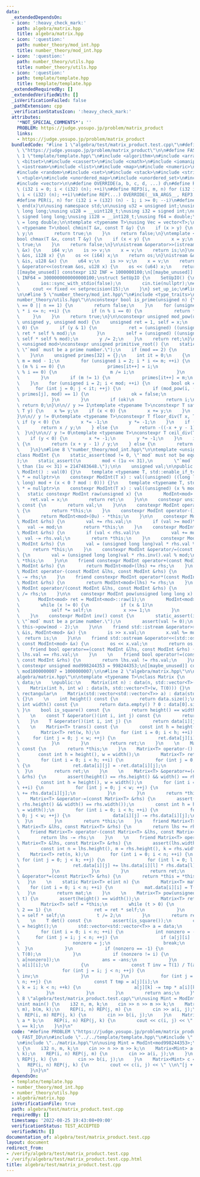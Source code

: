 ```yaml
---
data:
  _extendedDependsOn:
  - icon: ':heavy_check_mark:'
    path: algebra/matrix.hpp
    title: algebra/matrix.hpp
  - icon: ':question:'
    path: number_theory/mod_int.hpp
    title: number_theory/mod_int.hpp
  - icon: ':question:'
    path: number_theory/utils.hpp
    title: number_theory/utils.hpp
  - icon: ':question:'
    path: template/template.hpp
    title: template/template.hpp
  _extendedRequiredBy: []
  _extendedVerifiedWith: []
  _isVerificationFailed: false
  _pathExtension: cpp
  _verificationStatusIcon: ':heavy_check_mark:'
  attributes:
    '*NOT_SPECIAL_COMMENTS*': ''
    PROBLEM: https://judge.yosupo.jp/problem/matrix_product
    links:
    - https://judge.yosupo.jp/problem/matrix_product
  bundledCode: "#line 1 \"algebra/test/matrix_product.test.cpp\"\n#define PROBLEM\
    \ \"https://judge.yosupo.jp/problem/matrix_product\"\n\n#define FAST_IO\n\n#line\
    \ 1 \"template/template.hpp\"\n#include <algorithm>\n#include <array>\n#include\
    \ <bitset>\n#include <cassert>\n#include <cmath>\n#include <iomanip>\n#include\
    \ <iostream>\n#include <list>\n#include <map>\n#include <numeric>\n#include <queue>\n\
    #include <random>\n#include <set>\n#include <stack>\n#include <string>\n#include\
    \ <tuple>\n#include <unordered_map>\n#include <unordered_set>\n#include <utility>\n\
    #include <vector>\n\n#define OVERRIDE(a, b, c, d, ...) d\n#define REP2(i, n) for\
    \ (i32 i = 0; i < (i32) (n); ++i)\n#define REP3(i, m, n) for (i32 i = (i32) (m);\
    \ i < (i32) (n); ++i)\n#define REP(...) OVERRIDE(__VA_ARGS__, REP3, REP2)(__VA_ARGS__)\n\
    #define PER(i, n) for (i32 i = (i32) (n) - 1; i >= 0; --i)\n#define ALL(x) begin(x),\
    \ end(x)\n\nusing namespace std;\n\nusing u32 = unsigned int;\nusing u64 = unsigned\
    \ long long;\nusing u128 = __uint128_t;\nusing i32 = signed int;\nusing i64 =\
    \ signed long long;\nusing i128 = __int128_t;\nusing f64 = double;\nusing f80\
    \ = long double;\n\ntemplate <typename T>\nusing Vec = vector<T>;\n\ntemplate\
    \ <typename T>\nbool chmin(T &x, const T &y) {\n    if (x > y) {\n        x =\
    \ y;\n        return true;\n    }\n    return false;\n}\ntemplate <typename T>\n\
    bool chmax(T &x, const T &y) {\n    if (x < y) {\n        x = y;\n        return\
    \ true;\n    }\n    return false;\n}\n\nistream &operator>>(istream &is, i128\
    \ &x) {\n    i64 v;\n    is >> v;\n    x = v;\n    return is;\n}\nostream &operator<<(ostream\
    \ &os, i128 x) {\n    os << (i64) x;\n    return os;\n}\nistream &operator>>(istream\
    \ &is, u128 &x) {\n    u64 v;\n    is >> v;\n    x = v;\n    return is;\n}\nostream\
    \ &operator<<(ostream &os, u128 x) {\n    os << (u64) x;\n    return os;\n}\n\n\
    [[maybe_unused]] constexpr i32 INF = 1000000100;\n[[maybe_unused]] constexpr i64\
    \ INF64 = 3000000000000000100;\nstruct SetUpIO {\n    SetUpIO() {\n#ifdef FAST_IO\n\
    \        ios::sync_with_stdio(false);\n        cin.tie(nullptr);\n#endif\n   \
    \     cout << fixed << setprecision(15);\n    }\n} set_up_io;\n#line 2 \"number_theory/mod_int.hpp\"\
    \n\n#line 5 \"number_theory/mod_int.hpp\"\n#include <type_traits>\n\n#line 2 \"\
    number_theory/utils.hpp\"\n\nconstexpr bool is_prime(unsigned n) {\n    if (n\
    \ == 0 || n == 1) {\n        return false;\n    }\n    for (unsigned i = 2; i\
    \ * i <= n; ++i) {\n        if (n % i == 0) {\n            return false;\n   \
    \     }\n    }\n    return true;\n}\n\nconstexpr unsigned mod_pow(unsigned x,\
    \ unsigned y, unsigned mod) {\n    unsigned ret = 1, self = x;\n    while (y !=\
    \ 0) {\n        if (y & 1) {\n            ret = (unsigned) ((unsigned long long)\
    \ ret * self % mod);\n        }\n        self = (unsigned) ((unsigned long long)\
    \ self * self % mod);\n        y /= 2;\n    }\n    return ret;\n}\n\ntemplate\
    \ <unsigned mod>\nconstexpr unsigned primitive_root() {\n    static_assert(is_prime(mod),\
    \ \"`mod` must be a prime number.\");\n    if (mod == 2) {\n        return 1;\n\
    \    }\n\n    unsigned primes[32] = {};\n    int it = 0;\n    {\n        unsigned\
    \ m = mod - 1;\n        for (unsigned i = 2; i * i <= m; ++i) {\n            if\
    \ (m % i == 0) {\n                primes[it++] = i;\n                while (m\
    \ % i == 0) {\n                    m /= i;\n                }\n            }\n\
    \        }\n        if (m != 1) {\n            primes[it++] = m;\n        }\n\
    \    }\n    for (unsigned i = 2; i < mod; ++i) {\n        bool ok = true;\n  \
    \      for (int j = 0; j < it; ++j) {\n            if (mod_pow(i, (mod - 1) /\
    \ primes[j], mod) == 1) {\n                ok = false;\n                break;\n\
    \            }\n        }\n        if (ok)\n            return i;\n    }\n   \
    \ return 0;\n}\n\n// y >= 1\ntemplate <typename T>\nconstexpr T safe_mod(T x,\
    \ T y) {\n    x %= y;\n    if (x < 0) {\n        x += y;\n    }\n    return x;\n\
    }\n\n// y != 0\ntemplate <typename T>\nconstexpr T floor_div(T x, T y) {\n   \
    \ if (y < 0) {\n        x *= -1;\n        y *= -1;\n    }\n    if (x >= 0) {\n\
    \        return x / y;\n    } else {\n        return -((-x + y - 1) / y);\n  \
    \  }\n}\n\n// y != 0\ntemplate <typename T>\nconstexpr T ceil_div(T x, T y) {\n\
    \    if (y < 0) {\n        x *= -1;\n        y *= -1;\n    }\n    if (x >= 0)\
    \ {\n        return (x + y - 1) / y;\n    } else {\n        return -(-x / y);\n\
    \    }\n}\n#line 8 \"number_theory/mod_int.hpp\"\n\ntemplate <unsigned mod>\n\
    class ModInt {\n    static_assert(mod != 0, \"`mod` must not be equal to 0.\"\
    );\n    static_assert(\n        mod < (1u << 31),\n        \"`mod` must be less\
    \ than (1u << 31) = 2147483648.\");\n\n    unsigned val;\n\npublic:\n    constexpr\
    \ ModInt() : val(0) {}\n    template <typename T, std::enable_if_t<std::is_signed_v<T>>\
    \ * = nullptr>\n    constexpr ModInt(T x) : val((unsigned) ((long long) x % (long\
    \ long) mod + (x < 0 ? mod : 0))) {}\n    template <typename T, std::enable_if_t<std::is_unsigned_v<T>>\
    \ * = nullptr>\n    constexpr ModInt(T x) : val((unsigned) (x % mod)) {}\n\n \
    \   static constexpr ModInt raw(unsigned x) {\n        ModInt<mod> ret;\n    \
    \    ret.val = x;\n        return ret;\n    }\n\n    constexpr unsigned get_val()\
    \ const {\n        return val;\n    }\n\n    constexpr ModInt operator+() const\
    \ {\n        return *this;\n    }\n    constexpr ModInt operator-() const {\n\
    \        return ModInt<mod>(0u) - *this;\n    }\n\n    constexpr ModInt &operator+=(const\
    \ ModInt &rhs) {\n        val += rhs.val;\n        if (val >= mod)\n         \
    \   val -= mod;\n        return *this;\n    }\n    constexpr ModInt &operator-=(const\
    \ ModInt &rhs) {\n        if (val < rhs.val)\n            val += mod;\n      \
    \  val -= rhs.val;\n        return *this;\n    }\n    constexpr ModInt &operator*=(const\
    \ ModInt &rhs) {\n        val = (unsigned long long)val * rhs.val % mod;\n   \
    \     return *this;\n    }\n    constexpr ModInt &operator/=(const ModInt &rhs)\
    \ {\n        val = (unsigned long long)val * rhs.inv().val % mod;\n        return\
    \ *this;\n    }\n\n    friend constexpr ModInt operator+(const ModInt &lhs, const\
    \ ModInt &rhs) {\n        return ModInt<mod>(lhs) += rhs;\n    }\n    friend constexpr\
    \ ModInt operator-(const ModInt &lhs, const ModInt &rhs) {\n        return ModInt<mod>(lhs)\
    \ -= rhs;\n    }\n    friend constexpr ModInt operator*(const ModInt &lhs, const\
    \ ModInt &rhs) {\n        return ModInt<mod>(lhs) *= rhs;\n    }\n    friend constexpr\
    \ ModInt operator/(const ModInt &lhs, const ModInt &rhs) {\n        return ModInt<mod>(lhs)\
    \ /= rhs;\n    }\n\n    constexpr ModInt pow(unsigned long long x) const {\n \
    \       ModInt<mod> ret = ModInt<mod>::raw(1);\n        ModInt<mod> self = *this;\n\
    \        while (x != 0) {\n            if (x & 1)\n                ret *= self;\n\
    \            self *= self;\n            x >>= 1;\n        }\n        return ret;\n\
    \    }\n    constexpr ModInt inv() const {\n        static_assert(is_prime(mod),\
    \ \"`mod` must be a prime number.\");\n        assert(val != 0);\n        return\
    \ this->pow(mod - 2);\n    }\n\n    friend std::istream &operator>>(std::istream\
    \ &is, ModInt<mod> &x) {\n        is >> x.val;\n        x.val %= mod;\n      \
    \  return is;\n    }\n\n    friend std::ostream &operator<<(std::ostream &os,\
    \ const ModInt<mod> &x) {\n        os << x.val;\n        return os;\n    }\n\n\
    \    friend bool operator==(const ModInt &lhs, const ModInt &rhs) {\n        return\
    \ lhs.val == rhs.val;\n    }\n    \n    friend bool operator!=(const ModInt &lhs,\
    \ const ModInt &rhs) {\n        return lhs.val != rhs.val;\n    }\n};\n\n[[maybe_unused]]\
    \ constexpr unsigned mod998244353 = 998244353;\n[[maybe_unused]] constexpr unsigned\
    \ mod1000000007 = 1000000007;\n\n#line 2 \"algebra/matrix.hpp\"\n\n#line 6 \"\
    algebra/matrix.hpp\"\n\ntemplate <typename T>\nclass Matrix {\n    std::vector<std::vector<T>>\
    \ data;\n    \npublic:\n    Matrix(int n) : data(n, std::vector<T>(n, T(0))) {}\n\
    \    Matrix(int h, int w) : data(h, std::vector<T>(w, T(0))) {}\n    // must be\
    \ rectangular\n    Matrix(std::vector<std::vector<T>> a) : data(std::move(a))\
    \ {}\n    \n    int height() const {\n        return data.size();\n    }\n   \
    \ int width() const {\n        return data.empty() ? 0 : data[0].size();\n   \
    \ }\n    bool is_square() const {\n        return height() == width();\n    }\n\
    \    \n    const T &operator()(int i, int j) const {\n        return data[i][j];\n\
    \    }\n    T &operator()(int i, int j) {\n        return data[i][j];\n    }\n\
    \    \n    Matrix<T> trans() const {\n        const int h = height(), w = width();\n\
    \        Matrix<T> ret(w, h);\n        for (int i = 0; i < h; ++i) {\n       \
    \     for (int j = 0; j < w; ++j) {\n                ret.data[j][i] = data[i][j];\n\
    \            }\n        }\n        return ret;\n    }\n    \n    Matrix<T> operator+()\
    \ const {\n        return *this;\n    }\n    Matrix<T> operator-() const {\n \
    \       const int h = height(), w = width();\n        Matrix<T> ret = *this;\n\
    \        for (int i = 0; i < h; ++i) {\n            for (int j = 0; j < w; ++j)\
    \ {\n                ret.data[i][j] = -ret.data[i][j];\n            }\n      \
    \  }\n        return ret;\n    }\n    \n    Matrix<T> &operator+=(const Matrix<T>\
    \ &rhs) {\n        assert(height() == rhs.height() && width() == rhs.width());\n\
    \        const int h = height(), w = width();\n        for (int i = 0; i < h;\
    \ ++i) {\n            for (int j = 0; j < w; ++j) {\n                data[i][j]\
    \ += rhs.data[i][j];\n            }\n        }\n        return *this;\n    }\n\
    \    Matrix<T> &operator-=(const Matrix<T> &rhs) {\n        assert(height() ==\
    \ rhs.height() && width() == rhs.width());\n        const int h = height(), w\
    \ = width();\n        for (int i = 0; i < h; ++i) {\n            for (int j =\
    \ 0; j < w; ++j) {\n                data[i][j] -= rhs.data[i][j];\n          \
    \  }\n        }\n        return *this;\n    }\n    friend Matrix<T> operator+(const\
    \ Matrix<T> &lhs, const Matrix<T> &rhs) {\n        return lhs += rhs;\n    }\n\
    \    friend Matrix<T> operator-(const Matrix<T> &lhs, const Matrix<T> &rhs) {\n\
    \        return lhs -= rhs;\n    }\n    \n    friend Matrix<T> operator*(const\
    \ Matrix<T> &lhs, const Matrix<T> &rhs) {\n        assert(lhs.width() == rhs.height());\n\
    \        const int n = lhs.height(), m = rhs.height(), k = rhs.width();\n    \
    \    Matrix<T> ret(n, k);\n        for (int i = 0; i < n; ++i) {\n           \
    \ for (int j = 0; j < k; ++j) {\n                for (int l = 0; l < m; ++l) {\n\
    \                    ret.data[i][j] += lhs.data[i][l] * rhs.data[l][j];\n    \
    \            }\n            }\n        }\n        return ret;\n    }\n    Matrix<T>\
    \ &operator*=(const Matrix<T> &rhs) {\n        return *this = *this * rhs;\n \
    \   }\n    \n    static Matrix<T> e(int n) {\n        Matrix<T> mat(n);\n    \
    \    for (int i = 0; i < n; ++i) {\n            mat.data[i][i] = T(1);\n     \
    \   }\n        return mat;\n    }\n    \n    Matrix<T> pow(unsigned long long\
    \ t) {\n        assert(height() == width());\n        Matrix<T> ret = Matrix::e(height());\n\
    \        Matrix<T> self = *this;\n        while (t > 0) {\n            if (t %\
    \ 2 == 1) {\n                ret = ret * self;\n            }\n            self\
    \ = self * self;\n            t /= 2;\n        }\n        return ret;\n    }\n\
    \    \n    T det() const {\n        assert(is_square());\n        const int n\
    \ = height();\n        std::vector<std::vector<T>> a = data;\n        T ans(1);\n\
    \        for (int i = 0; i < n; ++i) {\n            int nonzero = -1;\n      \
    \      for (int j = i; j < n; ++j) {\n                if (a[j][i] != T(0)) {\n\
    \                    nonzero = j;\n                    break;\n              \
    \  }\n            }\n            if (nonzero == -1) {\n                return\
    \ T(0);\n            }\n            if (nonzero != i) {\n                std::swap(a[i],\
    \ a[nonzero]);\n                ans = -ans;\n            }\n            ans *=\
    \ a[i][i];\n            {\n                const T inv = T(1) / T(a[i][i]);\n\
    \                for (int j = i; j < n; ++j) {\n                    a[i][j] *=\
    \ inv;\n                }\n            }\n            for (int j = i + 1; j <\
    \ n; ++j) {\n                const T tmp = a[j][i];\n                for (int\
    \ k = i; k < n; ++k) {\n                    a[j][k] -= tmp * a[i][k];\n      \
    \          }\n            }\n        }\n        return ans;\n    }\n};\n#line\
    \ 8 \"algebra/test/matrix_product.test.cpp\"\n\nusing Mint = ModInt<mod998244353>;\n\
    \nint main() {\n    i32 n, m, k;\n    cin >> n >> m >> k;\n    Matrix<Mint> a(n,\
    \ m), b(m, k);\n    REP(i, n) REP(j, m) {\n        cin >> a(i, j);\n    }\n  \
    \  REP(i, m) REP(j, k) {\n        cin >> b(i, j);\n    }\n    Matrix<Mint> c =\
    \ a * b;\n    REP(i, n) REP(j, k) {\n        cout << c(i, j) << \" \\n\"[j + 1\
    \ == k];\n    }\n}\n"
  code: "#define PROBLEM \"https://judge.yosupo.jp/problem/matrix_product\"\n\n#define\
    \ FAST_IO\n\n#include \"../../template/template.hpp\"\n#include \"../../number_theory/mod_int.hpp\"\
    \n#include \"../matrix.hpp\"\n\nusing Mint = ModInt<mod998244353>;\n\nint main()\
    \ {\n    i32 n, m, k;\n    cin >> n >> m >> k;\n    Matrix<Mint> a(n, m), b(m,\
    \ k);\n    REP(i, n) REP(j, m) {\n        cin >> a(i, j);\n    }\n    REP(i, m)\
    \ REP(j, k) {\n        cin >> b(i, j);\n    }\n    Matrix<Mint> c = a * b;\n \
    \   REP(i, n) REP(j, k) {\n        cout << c(i, j) << \" \\n\"[j + 1 == k];\n\
    \    }\n}\n"
  dependsOn:
  - template/template.hpp
  - number_theory/mod_int.hpp
  - number_theory/utils.hpp
  - algebra/matrix.hpp
  isVerificationFile: true
  path: algebra/test/matrix_product.test.cpp
  requiredBy: []
  timestamp: '2022-08-25 19:43:08+09:00'
  verificationStatus: TEST_ACCEPTED
  verifiedWith: []
documentation_of: algebra/test/matrix_product.test.cpp
layout: document
redirect_from:
- /verify/algebra/test/matrix_product.test.cpp
- /verify/algebra/test/matrix_product.test.cpp.html
title: algebra/test/matrix_product.test.cpp
---
```

